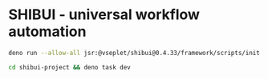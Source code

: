 # SHIBUI - universal workflow automation

```sh
deno run --allow-all jsr:@vseplet/shibui@0.4.33/framework/scripts/init
```

```sh
cd shibui-project && deno task dev
```
